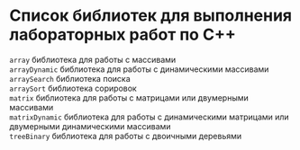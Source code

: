 # Список библиотек для выполнения лабораторных работ по С++
`array` библиотека для работы с массивами  
`arrayDynamic` библиотекa для работы с динамическими массивами  
`arraySearch` библиотека поиска    
`arraySort` библиотека сорировок  
`matrix` библиотека для работы с матрицами или двумерными массивами   
`matrixDynamic` библиотека для работы с динамическими матрицами или двумерными динамическими массивами   
`treeBinary` библиотека для работы с двоичными деревьями     
